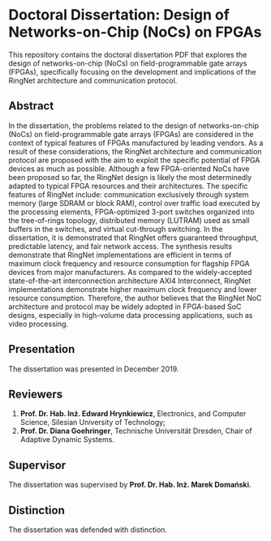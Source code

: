 # Doctoral Dissertation: Design of Networks-on-Chip (NoCs) on FPGAs

This repository contains the doctoral dissertation PDF that explores the design of networks-on-chip (NoCs) on field-programmable gate arrays (FPGAs), specifically focusing on the development and implications of the RingNet architecture and communication protocol.

## Abstract

In the dissertation, the problems related to the design of networks-on-chip (NoCs) on field-programmable gate arrays (FPGAs) are considered in the context of typical features of FPGAs manufactured by leading vendors. As a result of these considerations, the RingNet architecture and communication protocol are proposed with the aim to exploit the specific potential of FPGA devices as much as possible. Although a few FPGA-oriented NoCs have been proposed so far, the RingNet design is likely the most determinedly adapted to typical FPGA resources and their architectures. The specific features of RingNet include: communication exclusively through system memory (large SDRAM or block RAM), control over traffic load executed by the processing elements, FPGA-optimized 3-port switches organized into the tree-of-rings topology, distributed memory (LUTRAM) used as small buffers in the switches, and virtual cut-through switching. In the dissertation, it is demonstrated that RingNet offers guaranteed throughput, predictable latency, and fair network access. The synthesis results demonstrate that RingNet implementations are efficient in terms of maximum clock frequency and resource consumption for flagship FPGA devices from major manufacturers. As compared to the widely-accepted state-of-the-art interconnection architecture AXI4 Interconnect, RingNet implementations demonstrate higher maximum clock frequency and lower resource consumption. Therefore, the author believes that the RingNet NoC architecture and protocol may be widely adopted in FPGA-based SoC designs, especially in high-volume data processing applications, such as video processing.

## Presentation

The dissertation was presented in December 2019.

## Reviewers

1. **Prof. Dr. Hab. Inż. Edward Hrynkiewicz**, Electronics, and Computer Science, Silesian University of Technology;
2. **Prof. Dr. Diana Goehringer**, Technische Universität Dresden, Chair of Adaptive Dynamic Systems.

## Supervisor

The dissertation was supervised by **Prof. Dr. Hab. Inż. Marek Domański**.

## Distinction

The dissertation was defended with distinction.
